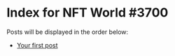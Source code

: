 # Index for NFT World #3700
Posts will be displayed in the order below:

- [Your first post](./001-first.md)

